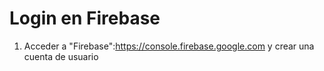 # Login en Firebase
1. Acceder a "Firebase":https://console.firebase.google.com y crear una cuenta de usuario